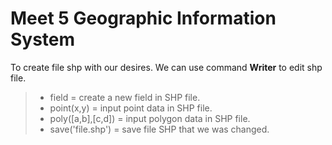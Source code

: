Meet 5 Geographic Information System
=====================================

To create file shp with our desires. We can use command **Writer** to edit shp file.

> - field = create a new field in SHP file.
> - point(x,y) = input point data in SHP file.
> - poly([a,b],[c,d]) = input polygon data in SHP file.
> - save('file.shp') = save file SHP that we was changed.